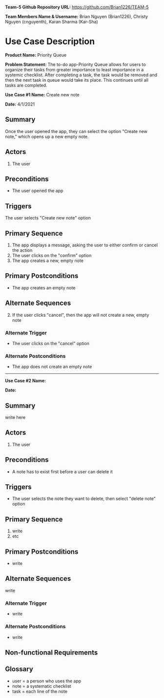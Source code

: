 **Team-5 Github Repository URL:** https://github.com/Brian1226/TEAM-5

**Team Members Name & Username:** Brian Nguyen (Brian1226), Christy Nguyen (cnguyenth), Karan Sharma (Kar-Sha)


# Use Case Description

**Product Name:** Priority Queue

**Problem Statement:** The to-do app-Priority Queue allows for users to organize their tasks from greater importance to least importance in a systemic checklist. After completing a task, the task would be removed and then the next task in queue would take its place. This continues until all tasks are completed.



**Use Case #1 Name:** Create new note

**Date:** 4/1/2021

 

## Summary

Once the user opened the app, they can select the option "Create new note," which opens up a new empty note.

 
 
## Actors

1. The user



## Preconditions

* The user opened the app

 

## Triggers

The user selects "Create new note" option

 

## Primary Sequence

1. The app displays a message, asking the user to either confirm or cancel the action
2. The user clicks on the "confirm" option
3. The app creates a new, empty note



## Primary Postconditions

* The app creates an empty note



## Alternate Sequences

2. If the user clicks "cancel", then the app will not create a new, empty note

 

### Alternate Trigger

* The user clicks on the "cancel" option

### Alternate Postconditions

* The app does not create an empty note

***

**Use Case #2 Name:** 

**Date:** 

 

## Summary

write here

 
 
## Actors

1. The user



## Preconditions

* A note has to exist first before a user can delete it

 

## Triggers

* The user selects the note they want to delete, then select "delete note" option

 

## Primary Sequence

1. write
2. etc




## Primary Postconditions

* write



## Alternate Sequences

write

 

### Alternate Trigger

* write

### Alternate Postconditions

* write
 

## Non-functional Requirements

 

## Glossary
* user = a person who uses the app
* note = a systematic checklist
* task = each line of the note
